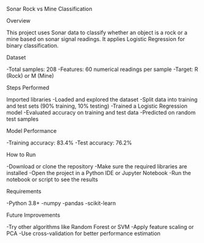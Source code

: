 Sonar Rock vs Mine Classification

Overview

This project uses Sonar data to classify whether an object is a rock or a mine based on sonar signal readings.
It applies Logistic Regression for binary classification.

Dataset

-Total samples: 208
-Features: 60 numerical readings per sample
-Target: R (Rock) or M (Mine)

Steps Performed

Imported libraries
-Loaded and explored the dataset
-Split data into training and test sets (90% training, 10% testing)
-Trained a Logistic Regression model
-Evaluated accuracy on training and test data
-Predicted on random test samples

Model Performance

-Training accuracy: 83.4%
-Test accuracy: 76.2%

How to Run

-Download or clone the repository
-Make sure the required libraries are installed
-Open the project in a Python IDE or Jupyter Notebook
-Run the notebook or script to see the results

Requirements

-Python 3.8+
-numpy
-pandas
-scikit-learn

Future Improvements

-Try other algorithms like Random Forest or SVM
-Apply feature scaling or PCA
-Use cross-validation for better performance estimation
